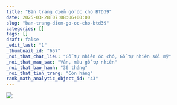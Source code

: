 ```yaml
---
title: "Bàn trang điểm gỗ óc chó BTD39"
date: 2025-03-28T07:08:06+00:00
slug: "ban-trang-diem-go-oc-cho-btd39"
categories: []
tags: []
draft: false
_edit_last: "1"
_thumbnail_id: "657"
_noi_that_chat_lieu: "Gỗ tự nhiên óc chó, Gỗ tự nhiên sồi mỹ"
_noi_that_mau_sac: "Vân, màu gỗ tự nhiên"
_noi_that_bao_hanh: "36 tháng"
_noi_that_tinh_trang: "Còn hàng"
rank_math_analytic_object_id: "43"
---
```

![](https://romax.vn/wp-content/uploads/2025/03/ban-trang-diem-go-oc-cho-btd37-9-1280x960.webp)